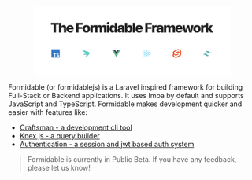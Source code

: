 <p align="center"><a href="https://formidablejs.org" target="_blank"><img src="https://raw.githubusercontent.com/formidablejs/.github/main/profile/formidable-stack.png" width="400"></a></p>

Formidable (or formidablejs) is a Laravel inspired framework for building Full-Stack or Backend applications. It uses Imba by default and supports JavaScript and TypeScript. Formidable makes development quicker and easier with features like:

- [Craftsman - a development cli tool](https://www.formidablejs.org/docs/craftsman)
- [Knex.js - a query builder](https://www.formidablejs.org/docs/database-query-builder)
- [Authentication - a session and jwt based auth system](https://www.formidablejs.org/docs/authentication)

> Formidable is currently in Public Beta. If you have any feedback, please let us know!
